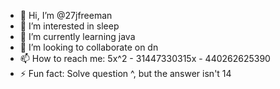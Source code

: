 - 👋 Hi, I’m @27jfreeman
- 👀 I’m interested in sleep
- 🌱 I’m currently learning java
- 💞️ I’m looking to collaborate on dn
- 📫 How to reach me: 5x^2 - 31447330315x - 440262625390
- ⚡ Fun fact: Solve question ^, but the answer isn't 14

<!---
27jfreeman/27jfreeman is a ✨ special ✨ repository because its `README.md` (this file) appears on your GitHub profile.
You can click the Preview link to take a look at your changes.
--->
